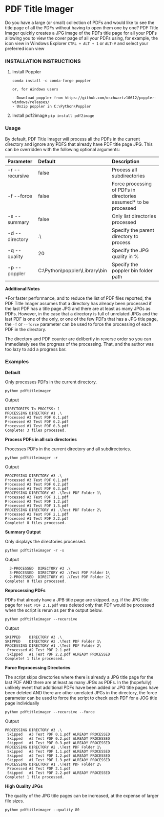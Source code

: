 # PDF Title Imager
  Do you have a large (or small) collection of PDFs and would like to see the title page of all the PDFs without having to open them one by one? PDF Title Imager quickly creates a JPG image of the PDFs title page for all your PDFs allowing you to view the cover page of all your PDFs using, for example,  the icon view in Windows Explorer `CTRL + ALT + 1` or `ALT-V` and select your preferred icon view 
  

### INSTALLATION INSTRUCTIONS
 1. Install Poppler 
    ```
    conda install -c conda-forge poppler
    
    or, for Windows users
    
    - Download poppler from https://github.com/oschwartz10612/poppler-windows/releases/
    - Unzip poppler in C:\Python\Poppler
    
 2. Install pdf2image `pip install pdf2image`

### Usage
  By default, PDF Title Imager will process all the PDFs in the current directory and ignore any PDFS that already have PDF title page JPG. This can be overridden with the following optional arguments:
  
  | Parameter            | Default   |  Description |
  | :------------------- | :-------- | :----------- |
  | -r --recursive       | false     | Process all subdirectories |
  | -f --force           | false     | Force processing of PDFs in directories assumed* to be processed|
  | -s --summary         | false     | Only list directories processed |
  | -d --directory       | .\        | Specify the parent directory to process |
  | -q --quality         | 20        | Specify the JPG quality in % |
  | -p --poppler         | C:\\Python\\poppler\\Library\\bin | Specify the poppler bin folder path |
  
  **Additional Notes**
  
  \*For faster performance, and to reduce the list of PDF files reported, the PDF Title Imager assumes that a directory has already been processed if the last PDF has a title page JPG and there are at least as many JPGs as PDFs. However, in the case that a directory is full of unrelated JPGs and the last PDF is one of the only, or one of the few PDFs that has a JPG title page, the `-f` or `--force` parameter can be used to force the processing of each PDF in the directory. 
  
  The directory and PDF counter are delibertly in reverse order so you can immediately see the progress of the processing. That, and the author was too lazy to add a progress bar.
 
 
  ### Examples
  
  **Default** 
 
  Only processes PDFs in the current directory. 
  
  `python pdftitleimager`
  
  Output
  ```
  DIRECTORIES To PROCESS: 1
  PROCESSING DIRECTORY #1 .\
  Processed #3 Test PDF 0.1.pdf
  Processed #2 Test PDF 0.2.pdf
  Processed #1 Test PDF 0.3.pdf
  Complete! 3 files processed.
  ```
  
  
  **Process PDFs in all sub directories**
  
  Processes PDFs in the current directory and all subdirectories.
  
  `python pdftitleimager -r`
  
  Output
  ```
  PROCESSING DIRECTORY #3 .\
  Processed #3 Test PDF 0.1.pdf
  Processed #2 Test PDF 0.2.pdf
  Processed #1 Test PDF 0.3.pdf
  PROCESSING DIRECTORY #2 .\Test PDF Folder 1\
  Processed #3 Test PDF 1.1.pdf
  Processed #2 Test PDF 1.2.pdf
  Processed #1 Test PDF 1.3.pdf
  PROCESSING DIRECTORY #1 .\Test PDF Folder 2\
  Processed #2 Test PDF 2.1.pdf
  Processed #1 Test PDF 2.2.pdf
  Complete! 8 files processed. 
  ```
  
  
  **Summary Output**
  
  Only displays the directories processed.
  
  `python pdftitleimager -r -s`
  
  Output
  ```
    3-PROCESSED  DIRECTORY #3 .\
    3-PROCESSED  DIRECTORY #2 .\Test PDF Folder 1\
    2-PROCESSED  DIRECTORY #1 .\Test PDF Folder 2\
  Complete! 8 files processed.
  ```
  
  
  **Reprocessing PDFs** 
  
  PDFs that already have a JPB title page are skipped. e.g. if the JPG title page for `Test PDF 2.1.pdf` was deleted only that PDF would be processed when the script is rerun as per the output below.
  
  `python pdftitleimager --recursive`
  
  Output
  ```
  SKIPPED    DIRECTORY #3 .\
  SKIPPED    DIRECTORY #2 .\Test PDF Folder 1\
  PROCESSING DIRECTORY #1 .\Test PDF Folder 2\
   Processed #2 Test PDF 2.1.pdf
   Skipped   #1 Test PDF 2.2.pdf ALREADY PROCESSED
  Complete! 1 file processed.
  ```
  
  
  **Force Reprocessing Directories** 
  
  The script skips directories where there is already a JPG title page for the last PDF AND there are at least as many JPGs as PDFs. In the (hopefully) unlikely event that additional PDFs have been added or JPG title pages have been deleted AND there are other unrelated JPGs in the directory, the force parameter can be used to force the script to check each PDF for a JOG title page individually
  
  `python pdftitleimager --recursive --force`
  
  Output
  ```
  PROCESSING DIRECTORY #3 .\
   Skipped   #3 Test PDF 0.1.pdf ALREADY PROCESSED
   Skipped   #2 Test PDF 0.2.pdf ALREADY PROCESSED
   Skipped   #1 Test PDF 0.3.pdf ALREADY PROCESSED
  PROCESSING DIRECTORY #2 .\Test PDF Folder 1\
   Skipped   #3 Test PDF 1.1.pdf ALREADY PROCESSED
   Skipped   #2 Test PDF 1.2.pdf ALREADY PROCESSED
   Skipped   #1 Test PDF 1.3.pdf ALREADY PROCESSED
  PROCESSING DIRECTORY #1 .\Test PDF Folder 2\
   Processed #2 Test PDF 2.1.pdf
   Skipped   #1 Test PDF 2.2.pdf ALREADY PROCESSED
  Complete! 1 file processed.
  ```
  

  **High Quality JPGs** 
  
  The quality of the JPG title pages can be increased, at the expense of larger file sizes.
  
  `python pdftitleimager --quality 80`
